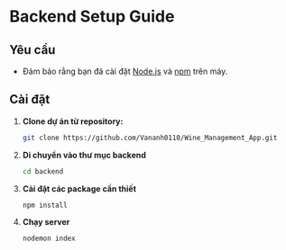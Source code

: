 # Backend Setup Guide

## Yêu cầu

- Đảm bảo rằng bạn đã cài đặt [Node.js](https://nodejs.org/) và [npm](https://www.npmjs.com/) trên máy.

## Cài đặt

1. **Clone dự án từ repository:**
   
   ```bash
   git clone https://github.com/Vananh0110/Wine_Management_App.git
   ```

2. **Di chuyển vào thư mục backend**
   
   ```bash
   cd backend
   ```
3. **Cài đặt các package cần thiết**
     
   ```bash
   npm install
   ```
4. **Chạy server**
   
   ```bash
   nodemon index
   ```
